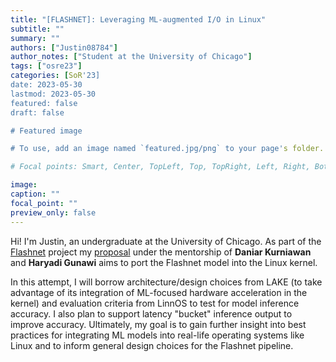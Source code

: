 ```yaml
---
title: "[FLASHNET]: Leveraging ML-augmented I/O in Linux"
subtitle: ""
summary: ""
authors: ["Justin08784"]
author_notes: ["Student at the University of Chicago"]
tags: ["osre23"]
categories: [SoR'23]
date: 2023-05-30
lastmod: 2023-05-30
featured: false
draft: false

# Featured image

# To use, add an image named `featured.jpg/png` to your page's folder.

# Focal points: Smart, Center, TopLeft, Top, TopRight, Left, Right, BottomLeft, Bottom, BottomRight.

image:
caption: ""
focal_point: ""
preview_only: false
---
```


Hi! I'm Justin, an undergraduate at the University of Chicago. As part of the [Flashnet](/project/osre23/uchicago/flashnet) project my [proposal](https://drive.google.com/file/d/1gsNaYUYOgdN2ilpyPOmI7jjLeoZh219J/view) under the mentorship of
**Daniar Kurniawan** and **Haryadi Gunawi** aims to port the Flashnet model into the Linux kernel. 

In this attempt, I will borrow architecture/design choices from LAKE (to take advantage of its integration of ML-focused hardware acceleration in the kernel) and evaluation criteria from LinnOS to test for model inference accuracy. I also plan to support latency "bucket" inference output to improve accuracy. Ultimately, my goal is to gain further insight into best practices for integrating ML models into real-life operating systems like Linux and to inform general design choices for the Flashnet pipeline. 